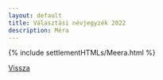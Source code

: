```yaml
---
layout: default
title: Választási névjegyzék 2022
description: Méra
---
```


{% include settlementHTMLs/Meera.html %}

[Vissza](../)